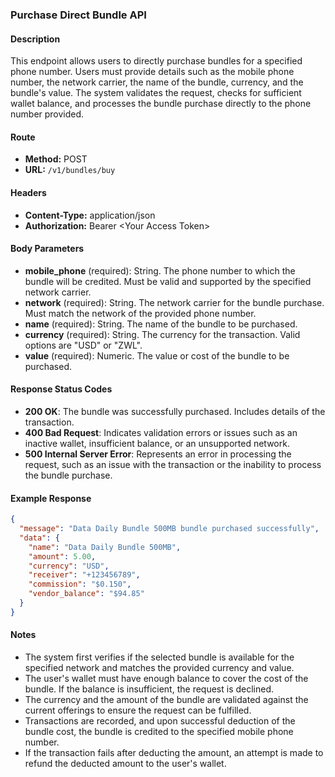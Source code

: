 ### Purchase Direct Bundle API

#### Description
This endpoint allows users to directly purchase bundles for a specified phone number. Users must provide details such as the mobile phone number, the network carrier, the name of the bundle, currency, and the bundle's value. The system validates the request, checks for sufficient wallet balance, and processes the bundle purchase directly to the phone number provided.

#### Route
- **Method:** POST
- **URL:** `/v1/bundles/buy`

#### Headers
- **Content-Type:** application/json
- **Authorization:** Bearer \<Your Access Token\>

#### Body Parameters
- **mobile_phone** (required): String. The phone number to which the bundle will be credited. Must be valid and supported by the specified network carrier.
- **network** (required): String. The network carrier for the bundle purchase. Must match the network of the provided phone number.
- **name** (required): String. The name of the bundle to be purchased.
- **currency** (required): String. The currency for the transaction. Valid options are "USD" or "ZWL".
- **value** (required): Numeric. The value or cost of the bundle to be purchased.

#### Response Status Codes
- **200 OK**: The bundle was successfully purchased. Includes details of the transaction.
- **400 Bad Request**: Indicates validation errors or issues such as an inactive wallet, insufficient balance, or an unsupported network.
- **500 Internal Server Error**: Represents an error in processing the request, such as an issue with the transaction or the inability to process the bundle purchase.

#### Example Response
```json
{
  "message": "Data Daily Bundle 500MB bundle purchased successfully",
  "data": {
    "name": "Data Daily Bundle 500MB",
    "amount": 5.00,
    "currency": "USD",
    "receiver": "+123456789",
    "commission": "$0.150",
    "vendor_balance": "$94.85"
  }
}
```

#### Notes
- The system first verifies if the selected bundle is available for the specified network and matches the provided currency and value.
- The user's wallet must have enough balance to cover the cost of the bundle. If the balance is insufficient, the request is declined.
- The currency and the amount of the bundle are validated against the current offerings to ensure the request can be fulfilled.
- Transactions are recorded, and upon successful deduction of the bundle cost, the bundle is credited to the specified mobile phone number.
- If the transaction fails after deducting the amount, an attempt is made to refund the deducted amount to the user's wallet.